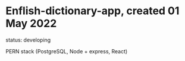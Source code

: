 # Enflish-dictionary-app, created 01 May 2022

status: developing

PERN stack (PostgreSQL, Node + express, React)

